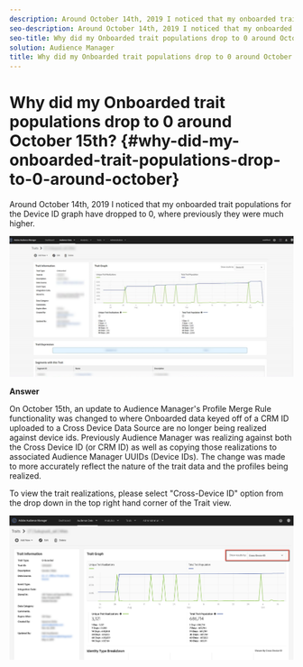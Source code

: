```yaml
---
description: Around October 14th, 2019 I noticed that my onboarded trait populations for the Device ID graph have dropped to 0, where previously they were much higher.
seo-description: Around October 14th, 2019 I noticed that my onboarded trait populations for the Device ID graph have dropped to 0, where previously they were much higher.
seo-title: Why did my Onboarded trait populations drop to 0 around October 15th?
solution: Audience Manager
title: Why did my Onboarded trait populations drop to 0 around October 15th?
---
```


# Why did my Onboarded trait populations drop to 0 around October 15th? {#why-did-my-onboarded-trait-populations-drop-to-0-around-october}

Around October 14th, 2019 I noticed that my onboarded trait populations for the Device ID graph have dropped to 0, where previously they were much higher.

![Image of Device ID drop](/help/using/support-issues/assets/device_id_populationdrop.png)

**Answer**

On October 15th, an update to Audience Manager's Profile Merge Rule functionality was changed to where Onboarded data keyed off of a CRM ID uploaded to a Cross Device Data Source are no longer being realized against device ids.  Previously Audience Manager was realizing against both the Cross Device ID (or CRM ID) as well as copying those realizations to associated Audience Manager UUIDs (Device IDs).  The change was made to more accurately reflect the nature of the trait data and the profiles being realized.

To view the trait realizations, please select "Cross-Device ID" option from the drop down in the top right hand corner of the Trait view.

![View Realizations by Cross-device ID](/help/using/support-issues/assets/deviceid-crossdevice.png)

